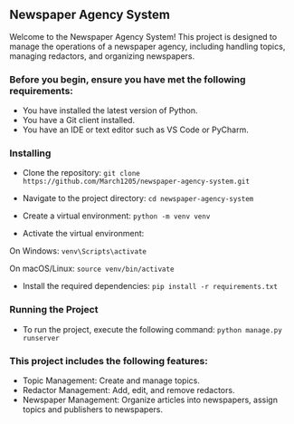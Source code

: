 ## Newspaper Agency System

Welcome to the Newspaper Agency System! 
This project is designed to manage the operations of a newspaper agency, including handling topics, managing redactors, and organizing newspapers.

### Before you begin, ensure you have met the following requirements:

- You have installed the latest version of Python.
- You have a Git client installed.
- You have an IDE or text editor such as VS Code or PyCharm.

### Installing
- Clone the repository:
`git clone https://github.com/March1205/newspaper-agency-system.git`

- Navigate to the project directory:
`cd newspaper-agency-system`

- Create a virtual environment:
`python -m venv venv`
- Activate the virtual environment:

On Windows:
`venv\Scripts\activate`

On macOS/Linux:
`source venv/bin/activate`

- Install the required dependencies:
`pip install -r requirements.txt`

### Running the Project

- To run the project, execute the following command:
`python manage.py runserver`

### This project includes the following features:

- Topic Management: Create and manage topics.
- Redactor Management: Add, edit, and remove redactors.
- Newspaper Management: Organize articles into newspapers, assign topics and publishers to newspapers.
